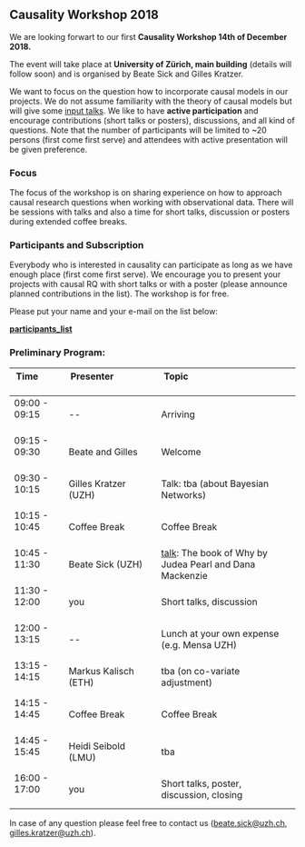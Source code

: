 
## Causality Workshop 2018 

We are looking forwart to our first **Causality Workshop 14th of December 2018.** 

The event will take place at **University of Zürich, main building** (details will follow soon) and is organised by Beate Sick and Gilles Kratzer.

We want to focus on the question how to incorporate causal models in our projects. We do not assume familiarity with the theory of causal models but will give some [input talks](talks.md). We like to have **active participation** and encourage contributions (short talks or posters), discussions, and all kind of questions. Note that the number of participants will be limited to ~20 persons (first come first serve) and attendees with active presentation will be given preference.  

### Focus

The focus of the workshop is on sharing experience on how to approach causal research questions when working with observational data.   There will be sessions with talks and also a time for short talks, discussion or posters during extended coffee breaks. 

### Participants and Subscription
Everybody who is interested in causality can participate as long as we have enough place (first come first serve). We encourage you to present your projects with causal RQ with short talks or with a poster (please announce planned contributions in the list). The workshop is for free. 

Please put your  name and your e-mail on the list below:

  <a href="https://docs.google.com/spreadsheets/d/152oGwHph-zKIKvuVZOR4Ws36xfrmyrhaU6WT8BvJNNM/edit?usp=sharing">**participants_list**</a>

### Preliminary Program: 

Time &nbsp; &nbsp; &nbsp; &nbsp; &nbsp; &nbsp; &nbsp; &nbsp; &nbsp; &nbsp; &nbsp; | Presenter &nbsp; &nbsp; &nbsp; &nbsp; &nbsp;&nbsp; &nbsp; &nbsp; &nbsp; &nbsp; &nbsp; &nbsp; &nbsp; &nbsp; &nbsp; &nbsp;&nbsp; &nbsp; &nbsp; &nbsp; &nbsp; &nbsp; | Topic &nbsp; &nbsp; &nbsp; &nbsp; &nbsp; &nbsp; &nbsp; &nbsp; &nbsp; &nbsp; &nbsp;&nbsp; &nbsp; &nbsp; &nbsp; &nbsp; &nbsp; &nbsp; &nbsp; &nbsp; &nbsp; &nbsp;&nbsp; &nbsp; &nbsp; &nbsp; &nbsp; &nbsp; &nbsp; &nbsp; &nbsp; &nbsp; &nbsp; &nbsp; &nbsp; &nbsp; &nbsp; &nbsp; &nbsp; &nbsp; &nbsp; &nbsp; &nbsp; &nbsp; &nbsp; &nbsp;
---|---|---
09:00 - 09:15 <br><br/> | --        | Arriving
09:15 - 09:30 <br><br/> | Beate and Gilles | Welcome 
09:30 - 10:15 <br><br/> | Gilles Kratzer (UZH) | Talk: tba (about Bayesian Networks) 
10:15 - 10:45 <br><br/> | Coffee Break | Coffee Break
10:45 - 11:30 <br><br/> | Beate Sick (UZH) | [talk](talks.md): The book of Why by Judea Pearl and Dana Mackenzie 
11:30 - 12:00 <br><br/> | you | Short talks, discussion
12:00 - 13:15 <br><br/> | -- | Lunch at your own expense (e.g. Mensa UZH)
13:15 - 14:15 <br><br/> | Markus Kalisch (ETH) | tba (on co-variate adjustment)
14:15 - 14:45 <br><br/> | Coffee Break | Coffee Break
14:45 - 15:45 <br><br/>  | Heidi Seibold (LMU) | tba
16:00 - 17:00 <br><br/> | you | Short talks, poster, discussion, closing



In case of any question please feel free to contact us (beate.sick@uzh.ch, gilles.kratzer@uzh.ch).
